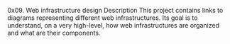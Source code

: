 0x09. Web infrastructure design
Description
This project contains links to diagrams representing different web infrastructures. Its goal is to understand, on a very high-level, how web infrastructures are organized and what are their components.
